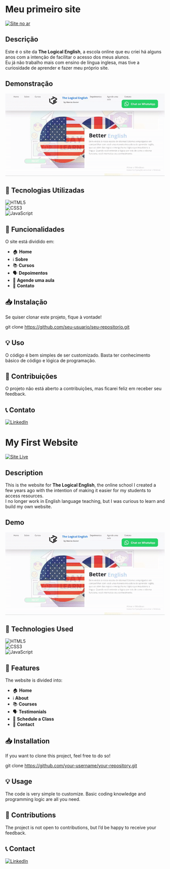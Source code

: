 # Meu primeiro site  
[![Site no ar](https://img.shields.io/badge/Acessar%20o%20Site-00C7B7?style=for-the-badge&logo=netlify&logoColor=white)](https://thelogicalenglish.netlify.app/)  

## Descrição  
Este é o site da **The Logical English**, a escola online que eu criei há alguns anos com a intenção de facilitar o acesso dos meus alunos.  
Eu já não trabalho mais com ensino de língua inglesa, mas tive a curiosidade de aprender e fazer meu próprio site.  

## Demonstração  
![Demonstração do site](TheLogicalEnglish-ezgif.com-video-to-gif-converter.gif)  

## 🚀 Tecnologias Utilizadas  
![HTML5](https://img.shields.io/badge/HTML5-E34F26?style=for-the-badge&logo=html5&logoColor=white)  
![CSS3](https://img.shields.io/badge/CSS3-1572B6?style=for-the-badge&logo=css3&logoColor=white)  
![JavaScript](https://img.shields.io/badge/JavaScript-F7DF1E?style=for-the-badge&logo=javascript&logoColor=black)  

## 📌 Funcionalidades  
O site está dividido em:  
- 🏠 **Home**  
- ℹ️ **Sobre**  
- 📚 **Cursos**  
- 🗣️ **Depoimentos**  
- 📅 **Agende uma aula**  
- 📩 **Contato**  

## 📥 Instalação  
Se quiser clonar este projeto, fique à vontade!  

git clone https://github.com/seu-usuario/seu-repositorio.git

## 💡 Uso
O código é bem simples de ser customizado. Basta ter conhecimento básico de código e lógica de programação.

## 🤝 Contribuições
O projeto não está aberto a contribuições, mas ficarei feliz em receber seu feedback.

## 📞 Contato

[![LinkedIn](https://img.shields.io/badge/LinkedIn-Connect-blue?logo=linkedin&style=for-the-badge)](https://www.linkedin.com/in/marciamagax)


# My First Website  
[![Site Live](https://img.shields.io/badge/Access%20the%20Site-00C7B7?style=for-the-badge&logo=netlify&logoColor=white)](https://thelogicalenglish.netlify.app/)  

## Description  
This is the website for **The Logical English**, the online school I created a few years ago with the intention of making it easier for my students to access resources.  
I no longer work in English language teaching, but I was curious to learn and build my own website.  

## Demo  
![Website Demo](TheLogicalEnglish-ezgif.com-video-to-gif-converter.gif)  

## 🚀 Technologies Used  
![HTML5](https://img.shields.io/badge/HTML5-E34F26?style=for-the-badge&logo=html5&logoColor=white)  
![CSS3](https://img.shields.io/badge/CSS3-1572B6?style=for-the-badge&logo=css3&logoColor=white)  
![JavaScript](https://img.shields.io/badge/JavaScript-F7DF1E?style=for-the-badge&logo=javascript&logoColor=black)  

## 📌 Features  
The website is divided into:  
- 🏠 **Home**  
- ℹ️ **About**  
- 📚 **Courses**  
- 🗣️ **Testimonials**  
- 📅 **Schedule a Class**  
- 📩 **Contact**  

## 📥 Installation  
If you want to clone this project, feel free to do so!  

git clone https://github.com/your-username/your-repository.git

## 💡 Usage
The code is very simple to customize. Basic coding knowledge and programming logic are all you need.

## 🤝 Contributions
The project is not open to contributions, but I’d be happy to receive your feedback.

## 📞 Contact

[![LinkedIn](https://img.shields.io/badge/LinkedIn-Connect-blue?logo=linkedin&style=for-the-badge)](https://www.linkedin.com/in/marciamagax)




